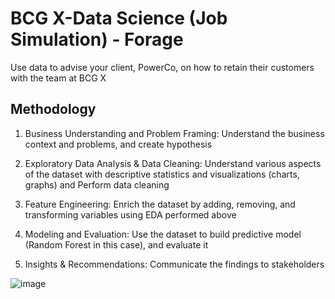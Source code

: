 # BCG X-Data Science (Job Simulation) - Forage

Use data to advise your client, PowerCo, on how to retain their customers with the team at BCG X

## Methodology

1. Business Understanding and Problem Framing: Understand the business context and problems, and create hypothesis

2. Exploratory Data Analysis & Data Cleaning: Understand various aspects of the dataset with descriptive statistics and visualizations (charts, graphs) and Perform data cleaning 

3. Feature Engineering: Enrich the dataset by adding, removing, and transforming variables using EDA performed above

4. Modeling and Evaluation: Use the dataset to build predictive model (Random Forest in this case), and evaluate it

5. Insights & Recommendations: Communicate the findings to stakeholders

![image](https://github.com/user-attachments/assets/8f339286-63aa-44fe-9318-720299894ec3)
